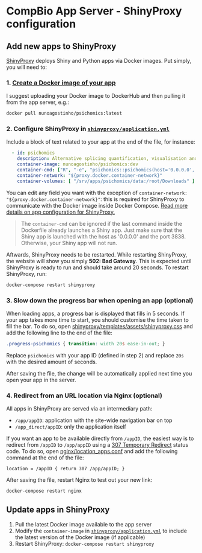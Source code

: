 # CompBio App Server - ShinyProxy configuration

## Add new apps to ShinyProxy

[ShinyProxy][] deploys Shiny and Python apps via Docker images. Put simply, you
will need to:

[ShinyProxy]: https://shinyproxy.io

### 1. [Create a Docker image of your app][deploying]

I suggest uploading your Docker image to DockerHub and then pulling it from the
app server, e.g.:

```bash
docker pull nunoagostinho/psichomics:latest
```

[deploying]: https://shinyproxy.io/documentation/deploying-apps/

### 2. Configure ShinyProxy in [`shinyproxy/application.yml`][application.yml]

Include a block of text related to your app at the end of the file, for
instance:

```yml
  - id: psichomics
    description: Alternative splicing quantification, visualisation and analysis
    container-image: nunoagostinho/psichomics:dev
    container-cmd: ["R", "-e", "psichomics::psichomics(host='0.0.0.0', port=3838)"]
    container-network: "${proxy.docker.container-network}"
    container-volumes: [ "/srv/apps/psichomics/data:/root/Downloads" ]
```

You can edit any field you want with the exception of
`container-network: "${proxy.docker.container-network}"`: this is required for
ShinyProxy to communicate with the Docker image inside Docker Compose.
[Read more details on app configuration for ShinyProxy.][app-config]

> The `container-cmd` can be ignored if the last command inside the Dockerfile
already launches a Shiny app. Just make sure that the Shiny app is launched with
the host as '0.0.0.0' and the port 3838. Otherwise, your Shiny app will not run.

Aftwards, ShinyProxy needs to be restarted. While restarting ShinyProxy, the
website will show you simply **502: Bad Gateway**. This is expected until
ShinyProxy is ready to run and should take around 20 seconds. To restart
ShinyProxy, run:

```bash
docker-compose restart shinyproxy
```

[application.yml]: shinyproxy/application.yml
[app-config]: https://shinyproxy.io/documentation/configuration/#apps

### 3. Slow down the progress bar when opening an app (optional)

When loading apps, a progress bar is displayed that fills in 5 seconds. If your
app takes more time to start, you should customise the time taken to fill the
bar. To do so, open [shinyproxy/templates/assets/shinyproxy.css][shinyproxy.css]
and add the following line to the end of the file:

```css
.progress-psichomics { transition: width 20s ease-in-out; }
```

Replace `psichomics` with your app ID (defined in step 2) and replace `20s` with
the desired amount of seconds.

After saving the file, the change will be automatically applied next time you
open your app in the server.

[shinyproxy.css]: shinyproxy/templates/assets/shinyproxy.css

### 4. Redirect from an URL location via Nginx (optional)

All apps in ShinyProxy are served via an intermediary path:

- `/app/appID`: application with the site-wide navigation bar on top
- `/app_direct/appID`: only the application itself

If you want an app to be available directly from `/appID`, the easiest way is to
redirect from `/appID` to `/app/appID` using a [307 Temporary Redirect][307]
status code. To do so, open [nginx/location_apps.conf][location_apps.conf]
and add the following command at the end of the file:

```nginx
location = /appID { return 307 /app/appID; }
```

After saving the file, restart Nginx to test out your new link:

```bash
docker-compose restart nginx
```

[307]: https://developer.mozilla.org/en-US/docs/Web/HTTP/Status/307
[location_apps.conf]: nginx/location_apps.conf

## Update apps in ShinyProxy

1. Pull the latest Docker image available to the app server
2. Modify the `container-image` in
[`shinyproxy/application.yml`][application.yml] to include the latest version of
the Docker image (if applicable)
3. Restart ShinyProxy: `docker-compose restart shinyproxy`
